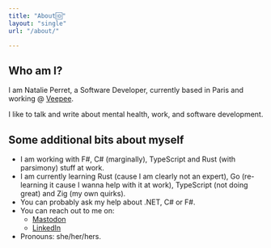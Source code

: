 ```yaml
---
title: "About🆔"
layout: "single"
url: "/about/"

---
```



## Who am I?

I am Natalie Perret, a Software Developer, currently based in Paris and working @ [Veepee](https://www.veepee.com). 

I like to talk and write about mental health, work, and software development.

## Some additional bits about myself

- I am working with F#, C# (marginally), TypeScript and Rust (with parsimony) stuff at work.
- I am currently learning Rust (cause I am clearly not an expert), Go (re-learning it cause I wanna help with it at work), TypeScript (not doing great) and Zig (my own quirks).
- You can probably ask my help about .NET, C# or F#.
- You can reach out to me on:
  - [Mastodon](https://mastodon.social/@natalie_perret)
  - [LinkedIn](https://www.linkedin.com/in/natalie-perret)
- Pronouns: she/her/hers.
